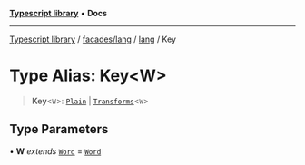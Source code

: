[**Typescript library**](../../../../../index.md) • **Docs**

***

[Typescript library](../../../../../modules.md) / [facades/lang](../../../index.md) / [lang](../index.md) / Key

# Type Alias: Key\<W\>

> **Key**\<`W`\>: [`Plain`](Plain.md) \| [`Transforms`](Transforms.md)\<`W`\>

## Type Parameters

• **W** *extends* [`Word`](Word.md) = [`Word`](Word.md)
